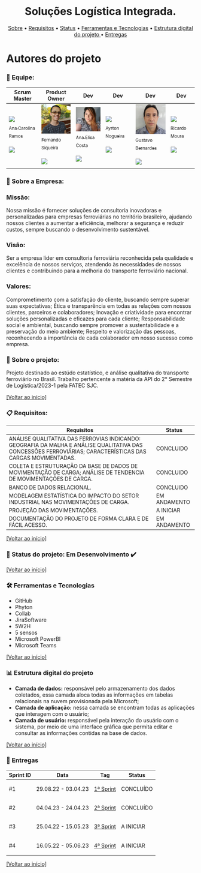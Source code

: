 # <br id="inicio">

<h1 align="center">Soluções Logística Integrada. <br><sub> </h1></sub>
 <p align="center">
     <a href="#sobre">Sobre</a> • 
     <a href="#requisitos">Requisitos</a> •
     <a href="#status">Status</a> •
     <a href="#techtools">Ferramentas e Tecnologias</a> •
     <a href="#estrutura-pastas">Estrutura digital do projeto </a> • 
     <a href="#entregas">Entregas</a> 


 # Autores do projeto

 ### :busts_in_silhouette: Equipe:
 Scrum Master | Product Owner | Dev | Dev | Dev | Dev |
 -------------|---------------|-----|-----|-----|-----|
 [<img src="https://user-images.githubusercontent.com/114114602/202311558-3bed7f66-5888-482f-affa-718e5c89ec72.png" width=115><br><sub>Ana Carolina Ramos</sub><br><sub>](https://github.com/magamissy)</sub><br><a href="https://www.linkedin.com/in/ramosac/" target="_blank"> <img src="https://img.shields.io/badge/linkedin-%230077B5.svg?&style=for-the-badge&logo=linkedin&logoColor=54C5CE&color=292A2D" /></a><sub> | [<img src="https://github.com/anaelisac/Imagens/blob/main/e44afc67-7398-4aba-8bc3-cdc6042a2821.jpg" width=115><br><sub>Fernando Siqueira</sub><br><sub>](https://github.com/magamissy)</sub><br><a href="https://www.linkedin.com/in/fernando-siqueira-alves-j%C3%BAnior-662718168" target="_blank"> <img src="https://img.shields.io/badge/linkedin-%230077B5.svg?&style=for-the-badge&logo=linkedin&logoColor=54C5CE&color=292A2D" /></a><sub> | [<img src="https://github.com/anaelisac/Imagens/blob/main/ana%20temp.png" width=115><br><sub>Ana Elisa Costa</sub><br><sub>](https://github.com/anaelisac)</sub><br><a href="https://www.linkedin.com/in/ana-elisa-costa-a9a32122" target="_blank"> <img src="https://img.shields.io/badge/linkedin-%230077B5.svg?&style=for-the-badge&logo=linkedin&logoColor=54C5CE&color=292A2D" /></a><sub> | [<img src="https://user-images.githubusercontent.com/114114602/202311548-2936949e-b4be-4375-8b69-7d0fbda107a7.png" width=115><br><sub>Ayrton Nogueira</sub><br><sub>](https://github.com/bryanrosario)</sub><br><a href="https://www.linkedin.com/in/ayrton-nogueira-8b8550249" target="_blank"> <img src="https://img.shields.io/badge/linkedin-%230077B5.svg?&style=for-the-badge&logo=linkedin&logoColor=54C5CE&color=292A2D" /></a><sub> | [<img src="https://github.com/anaelisac/Imagens/blob/main/gustavo2.jpeg" width=115><br><sub>Gustavo Bernardes</sub><br><sub>](https://github.com/juanfaria01)</sub><br><a href="https://www.linkedin.com/in/juan-faria-77b7a8237" target="_blank"> <img src="https://img.shields.io/badge/linkedin-%230077B5.svg?&style=for-the-badge&logo=linkedin&logoColor=54C5CE&color=292A2D" /></a><sub> | [<img src="https://user-images.githubusercontent.com/114114602/202311543-88a8fa81-82fa-4c98-978e-30b2fe8e283b.png" width=115><br><sub>Ricardo Moura</sub><br><sub>](https://github.com/camilacosta29)</sub><br><img src="https://img.shields.io/badge/linkedin-%230077B5.svg?&style=for-the-badge&logo=linkedin&logoColor=54C5CE&color=292A2D" /></a><sub> 
 
<span id="sobre">

### :mag_right: Sobre a Empresa:

<span id="Missão">

### Missão:
 <p>

Nossa missão é fornecer soluções de consultoria inovadoras e personalizadas para empresas ferroviárias no território brasileiro, ajudando nossos clientes a aumentar a eficiência, melhorar a segurança e reduzir custos, sempre buscando o desenvolvimento sustentável.

<span id="Visão">

### Visão:
 <p>
  
Ser a empresa líder em consultoria ferroviária reconhecida pela qualidade e excelência de nossos serviços, atendendo às necessidades de nossos clientes e contribuindo para a melhoria do transporte ferroviário nacional.

<span id="Valores">

### Valores:
 <p>
  
Comprometimento com a satisfação do cliente, buscando sempre superar suas expectativas;
Ética e transparência em todas as relações com nossos clientes, parceiros e colaboradores;
Inovação e criatividade para encontrar soluções personalizadas e eficazes para cada cliente;
Responsabilidade social e ambiental, buscando sempre promover a sustentabilidade e a preservação do meio ambiente;
Respeito e valorização das pessoas, reconhecendo a importância de cada colaborador em nosso sucesso como empresa.

### :mag_right: Sobre o projeto:
 <p>
  Projeto destinado ao estúdo estatístico, e análise qualitativa do transporte ferroviário no Brasil. Trabalho pertencente a matéria da API do 2° Semestre de Logística/2023-1 pela FATEC SJC. 
 </p>

<a href="#inicio">[Voltar ao início]</a>


<span id="requisitos">

### :clipboard: Requisitos:
 <p>

Requisitos |  Status 
-----------|----------
ANÁLISE QUALITATIVA DAS FERROVIAS INDICANDO: GEOGRAFIA DA MALHA E ANÁLISE QUALITATIVA DAS CONCESSÕES FERROVIÁRIAS; CARACTERÍSTICAS DAS CARGAS MOVIMENTADAS. | CONCLUIDO
 COLETA E ESTRUTURAÇÃO DA BASE DE DADOS DE MOVIMENTAÇÃO DE CARGA; ANÁLISE DE TENDENCIA DE MOVIMENTAÇÕES DE CARGA.| CONCLUIDO
 BANCO DE DADOS RELACIONAL.| CONCLUIDO
 MODELAGEM ESTATÍSTICA DO IMPACTO DO SETOR INDUSTRIAL NAS MOVIMENTAÇÕES DE CARGA.| EM ANDAMENTO
 PROJEÇÃO DAS MOVIMENTAÇÕES.| A INICIAR
  DOCUMENTAÇÃO DO PROJETO DE FORMA CLARA E DE FÁCIL ACESSO.|EM ANDAMENTO
  

  
 </p>

<a href="#inicio">[Voltar ao início]</a>
 <span id="status">

 ### :bookmark_tabs: Status do projeto: Em Desenvolvimento ✔️	
  
 <a href="#inicio">[Voltar ao início]</a>
  
 <span id="techtools">
 
 ### :hammer_and_wrench: Ferramentas e Tecnologias
 - GitHub
 - Phyton
 - Collab
 - JiraSoftware
 - 5W2H 
 - 5 sensos
 - Microsoft PowerBI
 - Microsoft Teams
  
 <a href="#inicio">[Voltar ao início]</a>
 
 
<span id="estrutura-pastas">
 
### :bar_chart: Estrutura digital do projeto
 
- **Camada de dados:** responsável pelo armazenamento dos dados coletados, essa camada aloca todas as informações em tabelas relacionais na nuvem provisionada pela Microsoft;
- **Camada de aplicação:** nessa camada se encontram todas as aplicações que interagem com o usuário;
- **Camada de usuário:** responsável pela interação do usuário com o sistema, por meio de uma interface gráfica que permita editar e consultar as informações contidas na base de dados.


<a href="#inicio">[Voltar ao início]</a>
 
<span id="entregas">

### :dart: Entregas
 

Sprint ID | Data | Tag | Status
----------|------|-----|-------
#1 | 29.08.22 - 03.04.23 |  <p><a href="https://app.powerbi.com/links/wsIetA2JLj?ctid=cf72e2bd-7a2b-4783-bdeb-39d57b07f76f&pbi_source=linkShare">1ª Sprint</a></p> | CONCLUÍDO
#2 | 04.04.23 - 24.04.23 | <p><a href="https://app.powerbi.com/links/ykNT3L-KNe?ctid=cf72e2bd-7a2b-4783-bdeb-39d57b07f76f&pbi_source=linkShare">2ª Sprint</a></p> | CONCLUÍDO
#3 | 25.04.22 - 15.05.23 | <p><a href="Link">3ª Sprint</a></p> | A INICIAR
#4 | 16.05.22 - 05.06.23 | <p><a href="lINK">4ª Sprint</a></p> | A INICIAR

<a href="#inicio">[Voltar ao início]</a>
